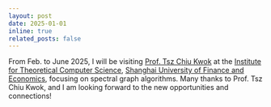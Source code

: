 ```yaml
---
layout: post
date: 2025-01-01
inline: true
related_posts: false
---
```


From Feb. to June 2025, I will be visiting [Prof. Tsz Chiu Kwok](https://itcs.sufe.edu.cn/54/20/c10495a152608/page.htm) at the [Institute for Theoretical Computer Science](https://itcs.sufe.edu.cn/main.htm), [Shanghai University of Finance and Economics](https://english.sufe.edu.cn/), focusing on spectral graph algorithms. Many thanks to Prof. Tsz Chiu Kwok, and I am looking forward to the new opportunities and connections!
